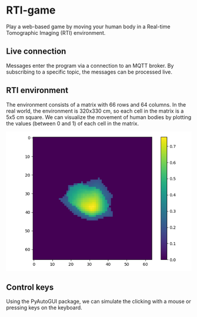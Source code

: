 # RTI-game
Play a web-based game by moving your human body in a Real-time Tomographic Imaging (RTI) environment. 

## Live connection
Messages enter the program via a connection to an MQTT broker. By subscribing to a specific topic, the messages can be processed live.

## RTI environment
The environment consists of a matrix with 66 rows and 64 columns. In the real world, the environment is 320x330 cm, so each cell in the matrix is a 5x5 cm square.
We can visualize the movement of human bodies by plotting the values (between 0 and 1) of each cell in the matrix.

![rti-image](RTI-image.png)

## Control keys
Using the PyAutoGUI package, we can simulate the clicking with a mouse or pressing keys on the keyboard.
